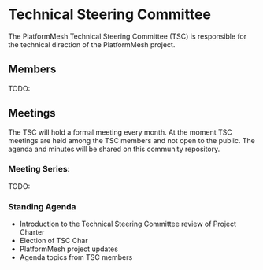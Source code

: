 # Technical Steering Committee

The PlatformMesh Technical Steering Committee (TSC) is responsible for the technical direction of the PlatformMesh project.

## Members
TODO:

## Meetings

The TSC will hold a formal meeting every month. At the moment TSC meetings are held among the TSC members and not open to the public. The agenda and minutes will be shared on this community repository.

### Meeting Series:
 TODO:


### Standing Agenda

- Introduction to the Technical Steering Committee review of Project Charter
- Election of TSC Char
- PlatformMesh project updates
- Agenda topics from TSC members
